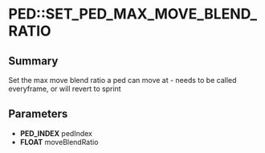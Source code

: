 # PED::SET_PED_MAX_MOVE_BLEND_RATIO

## Summary
Set the max move blend ratio a ped can move at - needs to be called everyframe, or will revert to sprint

## Parameters
* **PED_INDEX** pedIndex
* **FLOAT** moveBlendRatio